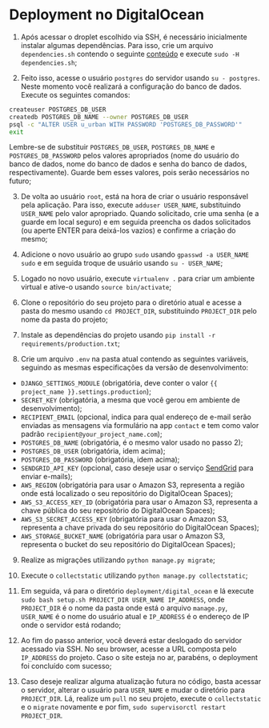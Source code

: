 # Deployment no DigitalOcean

1. Após acessar o droplet escolhido via SSH, é necessário inicialmente instalar algumas dependências. Para isso, crie um arquivo `dependencies.sh` contendo o seguinte [conteúdo](https://raw.githubusercontent.com/citiufpe/citi-webplate/master/deployment/digital_ocean/dependencies.sh) e execute `sudo -H dependencies.sh`;

2. Feito isso, acesse o usuário `postgres` do servidor usando `su - postgres`. Neste momento você realizará a configuração do banco de dados. Execute os seguintes comandos:
  ```bash
  createuser POSTGRES_DB_USER
  createdb POSTGRES_DB_NAME --owner POSTGRES_DB_USER
  psql -c "ALTER USER u_urban WITH PASSWORD 'POSTGRES_DB_PASSWORD'"
  exit
  ```
Lembre-se de substituir `POSTGRES_DB_USER`, `POSTGRES_DB_NAME` e `POSTGRES_DB_PASSWORD` pelos valores apropriados (nome do usuário do banco de dados, nome do banco de dados e senha do banco de dados, respectivamente). Guarde bem esses valores, pois serão necessários no futuro;

3. De volta ao usuário `root`, está na hora de criar o usuário responsável pela aplicação. Para isso, execute `adduser USER_NAME`, substituindo `USER_NAME` pelo valor apropriado. Quando solicitado, crie uma senha (e a guarde em local seguro) e em seguida preencha os dados solicitados (ou aperte ENTER para deixá-los vazios) e confirme a criação do mesmo;

4. Adicione o novo usuário ao grupo `sudo` usando `gpasswd -a USER_NAME sudo` e em seguida troque de usuário usando `su - USER_NAME`;

5. Logado no novo usuário, execute `virtualenv .` para criar um ambiente virtual e ative-o usando `source bin/activate`;

6. Clone o repositório do seu projeto para o diretório atual e acesse a pasta do mesmo usando `cd PROJECT_DIR`, substituindo `PROJECT_DIR` pelo nome da pasta do projeto;

7. Instale as dependências do projeto usando `pip install -r requirements/production.txt`;

8. Crie um arquivo `.env` na pasta atual contendo as seguintes variáveis, seguindo as mesmas especificações da versão de desenvolvimento:
  * `DJANGO_SETTINGS_MODULE` (obrigatória, deve conter o valor `{{ project_name }}.settings.production`);
  * `SECRET_KEY` (obrigatória, a mesma que você gerou em ambiente de desenvolvimento);
  * `RECIPIENT_EMAIL` (opcional, indica para qual endereço de e-mail serão enviadas as mensagens via formulário na app `contact` e tem como valor padrão `recipient@your_project_name.com`);
  * `POSTGRES_DB_NAME` (obrigatória, é o mesmo valor usado no passo 2);
  * `POSTGRES_DB_USER` (obrigatória, idem acima);
  * `POSTGRES_DB_PASSWORD` (obrigatória, idem acima);
  * `SENDGRID_API_KEY` (opcional, caso deseje usar o serviço [SendGrid](https://sendgrid.com/) para enviar e-mails);
  * `AWS_REGION` (obrigatória para usar o Amazon S3, representa a região onde está localizado o seu repositório do DigitalOcean Spaces);
  * `AWS_S3_ACCESS_KEY_ID` (obrigatória para usar o Amazon S3, representa a chave pública do seu repositório do DigitalOcean Spaces);
  * `AWS_S3_SECRET_ACCESS_KEY` (obrigatória para usar o Amazon S3, representa a chave privada do seu repositório do DigitalOcean Spaces);
  * `AWS_STORAGE_BUCKET_NAME` (obrigatória para usar o Amazon S3, representa o bucket do seu repositório do DigitalOcean Spaces);

9. Realize as migrações utilizando `python manage.py migrate`;

10. Execute o `collectstatic` utilizando `python manage.py collectstatic`;

11. Em seguida, vá para o diretório `deployment/digital_ocean` e lá execute `sudo bash setup.sh PROJECT_DIR USER_NAME IP_ADDRESS`, onde `PROJECT_DIR` é o nome da pasta onde está o arquivo `manage.py`, `USER_NAME` é o nome do usuário atual e `IP_ADDRESS` é o endereço de IP onde o servidor está rodando;

12. Ao fim do passo anterior, você deverá estar deslogado do servidor acessado via SSH. No seu browser, acesse a URL composta pelo `IP_ADDRESS` do projeto. Caso o site esteja no ar, parabéns, o deployment foi concluído com sucesso;

13. Caso deseje realizar alguma atualização futura no código, basta acessar o servidor, alterar o usuário para `USER_NAME` e mudar o diretório para `PROJECT_DIR`. Lá, realize um `pull` no seu projeto, execute o `collectstatic` e o `migrate` novamente e por fim, `sudo supervisorctl restart PROJECT_DIR`.
